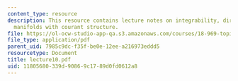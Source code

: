 ```yaml
---
content_type: resource
description: This resource contains lecture notes on integrability, dirac maps, and
  manifolds with courant structure.
file: https://ol-ocw-studio-app-qa.s3.amazonaws.com/courses/18-969-topics-in-geometry-dirac-geometry-fall-2006/11805680339d90869c1789d0fd0612a8_lecture10.pdf
file_type: application/pdf
parent_uid: 7985c9dc-f35f-be0e-12ee-a216973eddd5
resourcetype: Document
title: lecture10.pdf
uid: 11805680-339d-9086-9c17-89d0fd0612a8
---
```

